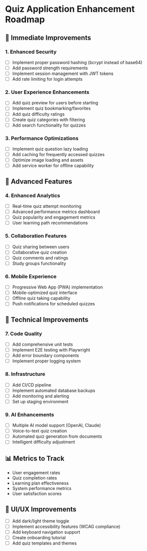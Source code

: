# Quiz Application Enhancement Roadmap

## 🎯 Immediate Improvements

### 1. Enhanced Security
- [ ] Implement proper password hashing (bcrypt instead of base64)
- [ ] Add password strength requirements
- [ ] Implement session management with JWT tokens
- [ ] Add rate limiting for login attempts

### 2. User Experience Enhancements
- [ ] Add quiz preview for users before starting
- [ ] Implement quiz bookmarking/favorites
- [ ] Add quiz difficulty ratings
- [ ] Create quiz categories with filtering
- [ ] Add search functionality for quizzes

### 3. Performance Optimizations
- [ ] Implement quiz question lazy loading
- [ ] Add caching for frequently accessed quizzes
- [ ] Optimize image loading and assets
- [ ] Add service worker for offline capability

## 🚀 Advanced Features

### 4. Enhanced Analytics
- [ ] Real-time quiz attempt monitoring
- [ ] Advanced performance metrics dashboard
- [ ] Quiz popularity and engagement metrics
- [ ] User learning path recommendations

### 5. Collaboration Features
- [ ] Quiz sharing between users
- [ ] Collaborative quiz creation
- [ ] Quiz comments and ratings
- [ ] Study groups functionality

### 6. Mobile Experience
- [ ] Progressive Web App (PWA) implementation
- [ ] Mobile-optimized quiz interface
- [ ] Offline quiz taking capability
- [ ] Push notifications for scheduled quizzes

## 🔧 Technical Improvements

### 7. Code Quality
- [ ] Add comprehensive unit tests
- [ ] Implement E2E testing with Playwright
- [ ] Add error boundary components
- [ ] Implement proper logging system

### 8. Infrastructure
- [ ] Add CI/CD pipeline
- [ ] Implement automated database backups
- [ ] Add monitoring and alerting
- [ ] Set up staging environment

### 9. AI Enhancements
- [ ] Multiple AI model support (OpenAI, Claude)
- [ ] Voice-to-text quiz creation
- [ ] Automated quiz generation from documents
- [ ] Intelligent difficulty adjustment

## 📊 Metrics to Track
- User engagement rates
- Quiz completion rates
- Learning plan effectiveness
- System performance metrics
- User satisfaction scores

## 🎨 UI/UX Improvements
- [ ] Add dark/light theme toggle
- [ ] Implement accessibility features (WCAG compliance)
- [ ] Add keyboard navigation support
- [ ] Create onboarding tutorial
- [ ] Add quiz templates and themes